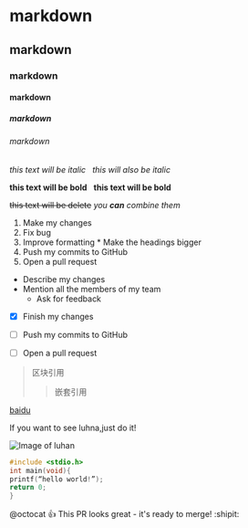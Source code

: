 # markdown
## markdown
### markdown
#### markdown
##### markdown
###### markdown



*this text will be italic*  
_this will also be italic_

**this text will be bold**  
__this text will be bold__  

~~this text will be delete~~
_you **can** combine them_





1. Make my changes
  1. Fix bug
  2. Improve formatting
    * Make the headings bigger
2. Push my commits to GitHub
3. Open a pull request
  * Describe my changes
  * Mention all the members of my team
    * Ask for feedback
    
    
- [x] Finish my changes
- [ ] Push my commits to GitHub
- [ ] Open a pull request
   
   
   
> 区块引用
>> 嵌套引用
    
[baidu](http://baidu.com)

If you want to see luhna,just do it!

![Image of luhan]()


```c
#include <stdio.h>
int main(void){
printf(“hello world!”);
return 0;
}
```
@octocat :+1: This PR looks great - it's ready to merge! :shipit:
    
    



